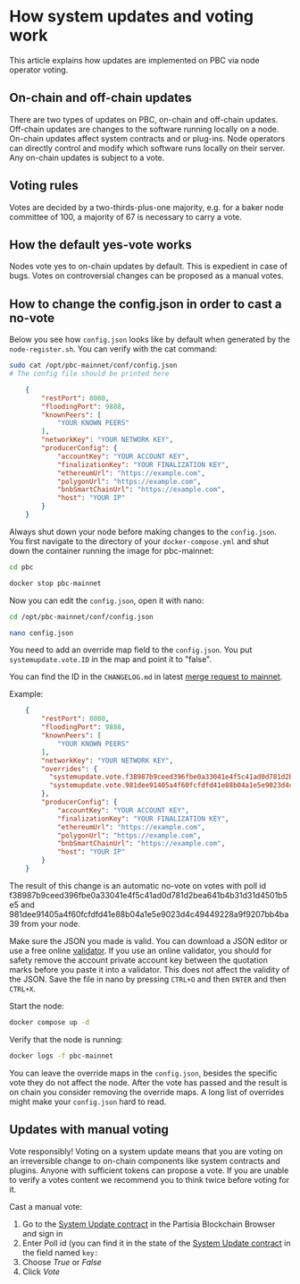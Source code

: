 # How system updates and voting work

This article explains how updates are implemented on PBC via node operator voting.

## On-chain and off-chain updates

There are two types of updates on PBC, on-chain and off-chain updates. Off-chain updates are changes to the software running locally on a node. On-chain updates affect system contracts and or plug-ins.
Node operators can directly control and modify which software runs locally on their server. Any on-chain updates is subject to a vote.

## Voting rules

Votes are decided by a two-thirds-plus-one majority, e.g. for a baker node committee of 100, a majority of 67 is necessary to carry a vote.

## How the default yes-vote works

Nodes vote yes to on-chain updates by default. This is expedient in case of bugs. Votes on controversial changes can be proposed as a manual votes.

## How to change the config.json in order to cast a no-vote

Below you see how `config.json` looks like by default when generated by the `node-register.sh`. You can verify with the cat command:

```bash
sudo cat /opt/pbc-mainnet/conf/config.json
# The config file should be printed here
```

```JSON
    {
        "restPort": 8080,
        "floodingPort": 9888,
        "knownPeers": [
            "YOUR KNOWN PEERS"
        ],
        "networkKey": "YOUR NETWORK KEY",
        "producerConfig": {
            "accountKey": "YOUR ACCOUNT KEY",
            "finalizationKey": "YOUR FINALIZATION KEY",
            "ethereumUrl": "https://example.com",
            "polygonUrl": "https://example.com",
            "bnbSmartChainUrl": "https://example.com",
            "host": "YOUR IP"
        }
    }
```

Always shut down your node before making changes to the `config.json`. You first navigate to the directory of your `docker-compose.yml` and shut down the container running the image for pbc-mainnet:

```bash
cd pbc
```

```bash
docker stop pbc-mainnet
```

Now you can edit the `config.json`, open it with nano:

```bash
cd /opt/pbc-mainnet/conf/config.json
```

```bash
nano config.json
```

You need to add an override map field to the `config.json`. You put `systemupdate.vote.ID` in the map and point it to "false".

You can find the ID in the `CHANGELOG.md` in latest [merge request to mainnet](https://gitlab.com/partisiablockchain/mainnet/-/merge_requests).

Example:

```JSON
    {
        "restPort": 8080,
        "floodingPort": 9888,
        "knownPeers": [
            "YOUR KNOWN PEERS"
        ],
        "networkKey": "YOUR NETWORK KEY",
        "overrides": {
          "systemupdate.vote.f38987b9ceed396fbe0a33041e4f5c41ad0d781d2bea641b4b31d31d4501b5e5": "false",
          "systemupdate.vote.981dee91405a4f60fcfdfd41e88b04a1e5e9023d4c49449228a9f9207bb4ba39": "false"
        },
        "producerConfig": {
            "accountKey": "YOUR ACCOUNT KEY",
            "finalizationKey": "YOUR FINALIZATION KEY",
            "ethereumUrl": "https://example.com",
            "polygonUrl": "https://example.com",
            "bnbSmartChainUrl": "https://example.com",
            "host": "YOUR IP"
        }
    }
```

The result of this change is an automatic no-vote on votes with poll id f38987b9ceed396fbe0a33041e4f5c41ad0d781d2bea641b4b31d31d4501b5e5 and 981dee91405a4f60fcfdfd41e88b04a1e5e9023d4c49449228a9f9207bb4ba39 from your node.

Make sure the JSON you made is valid. You can download a JSON editor or use a free online [validator](https://jsonlint.com/). If you use an online validator, you should for safety remove the account private account key between the quotation marks before you paste it into a validator. This does not affect the validity of the JSON. Save the file in nano by pressing `CTRL+O` and then `ENTER` and then `CTRL+X`.

Start the node:

```bash
docker compose up -d
```

Verify that the node is running:

```bash
docker logs -f pbc-mainnet
```

You can leave the override maps in the `config.json`, besides the specific vote they do not affect the node. After the vote has passed and the result is on chain you consider removing the override maps. A long list of overrides might make your `config.json` hard to read.

## Updates with manual voting

Vote responsibly! Voting on a system update means that you are voting on an irreversible change to on-chain components like system contracts and plugins. Anyone with sufficient tokens can propose a vote. If you are unable to verify a votes content we recommend you to think twice before voting for it.

Cast a manual vote:

1. Go to the [System Update contract](https://browser.partisiablockchain.com/contracts/04c5f00d7c6d70c3d0919fd7f81c7b9bfe16063620/vote) in the Partisia Blockchain Browser and sign in
2. Enter Poll id (you can find it in the state of the [System Update contract](https://browser.partisiablockchain.com/contracts/04c5f00d7c6d70c3d0919fd7f81c7b9bfe16063620?tab=state) in the field named `key:`
3. Choose _True_ or _False_
4. Click _Vote_
